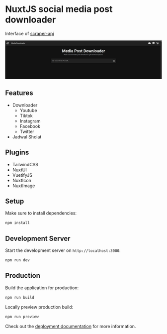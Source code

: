 # NuxtJS social media post downloader

Interface of [scraper-api](https://github.com/nuraziz1344/scraper-api)

![NuxtJS Downloader UI](https://github.com/nuraziz1344/downloader-ui/blob/master/.github/images/index.jpeg?raw=true)

## Features

- Downloader
    - Youtube
    - Tiktok
    - Instagram
    - Facebook
    - Twitter
- Jadwal Sholat

## Plugins

- TailwindCSS
- NuxtUI
- VuetifyJS
- NuxtIcon
- NuxtImage

## Setup

Make sure to install dependencies:

```bash
npm install
```

## Development Server

Start the development server on `http://localhost:3000`:

```bash
npm run dev
```

## Production

Build the application for production:

```bash
npm run build
```

Locally preview production build:

```bash
npm run preview
```

Check out the [deployment documentation](https://nuxt.com/docs/getting-started/deployment) for more information.
